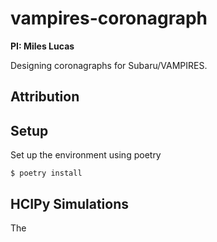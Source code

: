 # vampires-coronagraph

**PI: Miles Lucas**

Designing coronagraphs for Subaru/VAMPIRES.

## Attribution

## Setup

Set up the environment using poetry

```
$ poetry install
```

## HCIPy Simulations

The 
